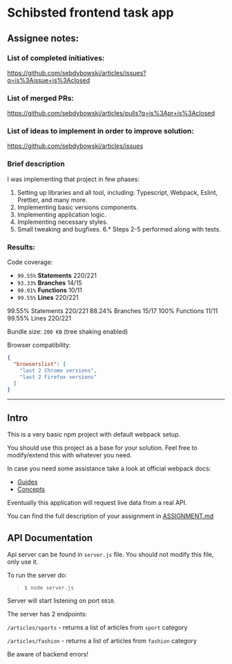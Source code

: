 # Schibsted frontend task app

## Assignee notes:
### List of completed initiatives:
https://github.com/sebdybowski/articles/issues?q=is%3Aissue+is%3Aclosed

### List of merged PRs:
https://github.com/sebdybowski/articles/pulls?q=is%3Apr+is%3Aclosed

### List of ideas to implement in order to improve solution:
https://github.com/sebdybowski/articles/issues

### Brief description
I was implementing that project in few phases:
1. Setting up libraries and all tool, including: Typescript, Webpack, Eslint, Prettier, and many more.
2. Implementing basic versions components.
3. Implementing application logic.
4. Implementing necessary styles.
5. Small tweaking and bugfixes.
6.* Steps 2-5 performed along with tests.
   
### Results:
Code coverage:
- `99.55%` **Statements** 220/221
- `93.33%` **Branches** 14/15
- `90.91%` **Functions** 10/11
- `99.55%` **Lines** 220/221

99.55% Statements 220/221
88.24% Branches 15/17
100% Functions 11/11
99.55% Lines 220/221

Bundle size: `200 KB` (tree shaking enabled)

Browser compatibility:
```json
{
  "browserslist": [
    "last 2 Chrome versions",
    "last 2 Firefox versions"
  ]
}
```

---

## Intro

This is a very basic npm project with default webpack setup.

You should use this project as a base for your solution.
Feel free to modify/extend this with whatever you need.

In case you need some assistance take a look at official webpack docs:
 - [Guides](https://webpack.js.org/guides/) 
 - [Concepts](https://webpack.js.org/concepts/)

Eventually this application will request live data from a real API.

You can find the full description of your assignment in [ASSIGNMENT.md](mockups/ASSIGNMENT.md)

## API Documentation
Api server can be found in `server.js` file. You should not modify this file, only use it.

To run the server do:
> `$ node server.js`

Server will start listening on port `6010`.

The server has 2 endpoints:

`/articles/sports` - returns a list of articles from `sport` category

`/articles/fashion` - returns a list of articles from `fashion` category

Be aware of backend errors!
